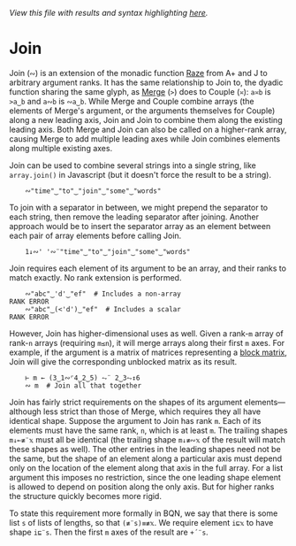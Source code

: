 *View this file with results and syntax highlighting [here](https://mlochbaum.github.io/BQN/doc/join.html).*

# Join

Join (`∾`) is an extension of the monadic function [Raze](https://aplwiki.com/wiki/Raze) from A+ and J to arbitrary argument ranks. It has the same relationship to Join to, the dyadic function sharing the same glyph, as [Merge](couple.md) (`>`) does to Couple (`≍`): `a≍b` is `>a‿b` and `a∾b` is `∾a‿b`. While Merge and Couple combine arrays (the elements of Merge's argument, or the arguments themselves for Couple) along a new leading axis, Join and Join to combine them along the existing leading axis. Both Merge and Join can also be called on a higher-rank array, causing Merge to add multiple leading axes while Join combines elements along multiple existing axes.

Join can be used to combine several strings into a single string, like `array.join()` in Javascript (but it doesn't force the result to be a string).

        ∾"time"‿"to"‿"join"‿"some"‿"words"

To join with a separator in between, we might prepend the separator to each string, then remove the leading separator after joining. Another approach would be to insert the separator array as an element between each pair of array elements before calling Join.

        1↓∾' '∾¨"time"‿"to"‿"join"‿"some"‿"words"

Join requires each element of its argument to be an array, and their ranks to match exactly. No rank extension is performed.

        ∾"abc"‿'d'‿"ef"  # Includes a non-array
    RANK ERROR
        ∾"abc"‿(<'d')‿"ef"  # Includes a scalar
    RANK ERROR

However, Join has higher-dimensional uses as well. Given a rank-`m` array of rank-`n` arrays (requiring `m≤n`), it will merge arrays along their first `m` axes. For example, if the argument is a matrix of matrices representing a [block matrix](https://en.wikipedia.org/wiki/Block_matrix), Join will give the corresponding unblocked matrix as its result.

        ⊢ m ← (3‿1∾⌜4‿2‿5) ⥊¨ 2‿3⥊↕6
        ∾ m  # Join all that together

Join has fairly strict requirements on the shapes of its argument elements—although less strict than those of Merge, which requires they all have identical shape. Suppose the argument to Join has rank `m`. Each of its elements must have the same rank, `n`, which is at least `m`. The trailing shapes `m↓⟜≢¨𝕩` must all be identical (the trailing shape `m↓≢∾𝕩` of the result will match these shapes as well). The other entries in the leading shapes need not be the same, but the shape of an element along a particular axis must depend only on the location of the element along that axis in the full array. For a list argument this imposes no restriction, since the one leading shape element is allowed to depend on position along the only axis. But for higher ranks the structure quickly becomes more rigid.

To state this requirement more formally in BQN, we say that there is some list `s` of lists of lengths, so that `(≢¨s)≡≢𝕩`. We require element `i⊑𝕩` to have shape `i⊑¨s`. Then the first `m` axes of the result are `+´¨s`.
